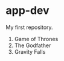 # app-dev
My first repository.
<ol>
<li> Game of Thrones</li>
<li> The Godfather </li>
<li> Gravity Falls</li>
</ol>

